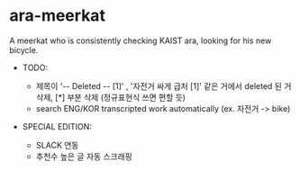 # ara-meerkat
A meerkat who is consistently checking KAIST ara, looking for his new bicycle.

* TODO:  
    - 제목이 '-- Deleted -- [1]' , '자전거 싸게 급처 [1]' 같은 거에서 deleted 된 거 삭제, [*] 부분 삭제 (정규표현식 쓰면 편할 듯)  
    - search ENG/KOR transcripted work automatically (ex. 자전거 -> bike)

* SPECIAL EDITION:  
    - SLACK 연동
    - 추천수 높은 글 자동 스크래핑
